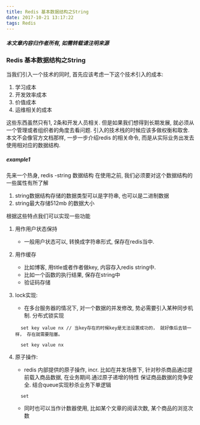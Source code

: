 ```yaml
---
title: Redis 基本数据结构之String
date: 2017-10-21 13:17:22
tags: Redis
---
```

#### ***本文章内容归作者所有, 如需转载请注明来源***
### Redis 基本数据结构之String

当我们引入一个技术的同时, 首先应该考虑一下这个技术引入的成本:

1. 学习成本
2. 开发效率成本
3. 价值成本
4. 运维相关的成本
    
这些东西虽然只有1, 2条和开发人员相关. 但是如果我们想得到长期发展, 就必须从一个管理或者组织者的角度去看问题. 引入的技术栈的时候应该多做权衡和取舍.
本文不会像官方文档那样, 一步一步介绍redis 的相关命令, 而是从实际业务出发去使用相对应的数据结构.

##### example1
  先来一个热身, redis -string 数据结构
  在使用之前, 我们必须要对这个数据结构的一些属性有所了解
  
  1. string数据结构存储的数据类型可以是字符串, 也可以是二进制数据
  2. string最大存储512mb 的数据大小
  
根据这些特点我们可以实现一些功能
  
  1. 用作用户状态保持
      * 一般用户状态可以, 转换成字符串形式, 保存在redis当中.
      
  2. 用作缓存
      * 比如博客, 用title或者作者做key, 内容存入redis string中.
      * 比如一个函数的执行结果, 保存在string中
      * 验证码存储
      
  3. lock实现:
      * 在多台服务器的情况下, 对一个数据的并发修改, 势必需要引入某种同步机制. 分布式锁实现
      ```
        set key value nx // 当key存在的时候key是无法设置成功的， 就好像后去锁一样， 存在就需要阻塞。
        
        set key value nx 
     ```
  
  4. 原子操作:
      * redis 内部提供的原子操作, incr. 比如在并发场景下, 针对秒杀商品通过提前载入商品数据, 在业务期间.通过原子递增的特性
      保证商品数据的竞争安全. 结合queue实现秒杀业务下单逻辑
      ```
        set 
     ```
      
      * 同时也可以当作计数器使用, 比如某个文章的阅读次数, 某个商品的浏览次数
